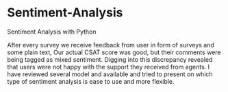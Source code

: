 # Sentiment-Analysis
Sentiment Analysis with Python

After every survey we receive feedback from user in form of surveys and some plain text, Our actual CSAT score was good, but their comments were being tagged as mixed sentiment. Digging into this discrepancy revealed that users were not happy with the support they received from agents.
I have reviewed several model and available and tried to present  on which type of sentiment analysis is ease to use and more flexible.

